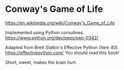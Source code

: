 # Conway's Game of Life
https://en.wikipedia.org/wiki/Conway's_Game_of_Life

Implemented using Python coroutines.
https://www.python.org/dev/peps/pep-0342/

Adapted from Brett Slatkin's Effective Python (Item 40).
https://effectivepython.com/
You should read this book!

Short, sweet, makes the brain hurt.
